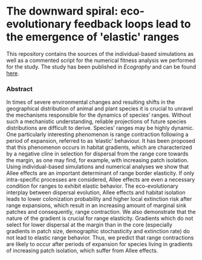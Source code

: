 # The downward spiral: eco-evolutionary feedback loops lead to the emergence of 'elastic' ranges

This repository contains the sources of the individual-based simulations as well as a commented script for the numerical fitness analysis we performed for the study. The study has been published in *Ecography* and can be found [here](http://onlinelibrary.wiley.com/doi/10.1111/ecog.01701/abstract).

### Abstract
In times of severe environmental changes and resulting shifts in the geographical distribution of animal and plant species it is crucial to unravel the mechanisms responsible for the dynamics of species’ ranges. Without such a mechanistic understanding, reliable projections of future species distributions are difficult to derive. Species’ ranges may be highly dynamic. One particularly interesting phenomenon is range contraction following a period of expansion, referred to as ‘elastic’ behaviour. It has been proposed that this phenomenon occurs in habitat gradients, which are characterized by a negative cline in selection for dispersal from the range core towards the margin, as one may find, for example, with increasing patch isolation. Using individual-based simulations and numerical analyses we show that Allee effects are an important determinant of range border elasticity. If only intra-specific processes are considered, Allee effects are even a necessary condition for ranges to exhibit elastic behavior. The eco-evolutionary interplay between dispersal evolution, Allee effects and habitat isolation leads to lower colonization probability and higher local extinction risk after range expansions, which result in an increasing amount of marginal sink patches and consequently, range contraction. We also demonstrate that the nature of the gradient is crucial for range elasticity. Gradients which do not select for lower dispersal at the margin than in the core (especially gradients in patch size, demographic stochasticity and extinction rate) do not lead to elastic range behavior. Thus, we predict that range contractions are likely to occur after periods of expansion for species living in gradients of increasing patch isolation, which suffer from Allee effects.
